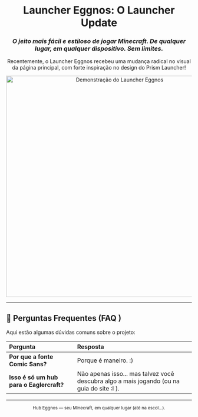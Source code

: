 <div align="center">

# Launcher Eggnos: O Launcher Update

### _O jeito mais fácil e estiloso de jogar Minecraft. De qualquer lugar, em qualquer dispositivo. Sem limites._

<p>Recentemente, o Launcher Eggnos recebeu uma mudança radical no visual da página principal, com forte inspiração no design do Prism Launcher!</p>

<img src="https://github.com/user-attachments/assets/46021960-481f-428a-a6fa-b38f2d3f6ed4" alt="Demonstração do Launcher Eggnos" width="600"/>

</div>

---

## 📌 Perguntas Frequentes (FAQ )

Aqui estão algumas dúvidas comuns sobre o projeto:

| Pergunta | Resposta |
| :--- | :--- |
| **Por que a fonte Comic Sans?** | Porque é maneiro. :) |
| **Isso é só um hub para o Eaglercraft?** | Não apenas isso... mas talvez você descubra algo a mais jogando (ou na guia do site :I ). |

---

<div align="center">
  <sub>Hub Eggnos — seu Minecraft, em qualquer lugar (até na escol...).</sub>
</div>
